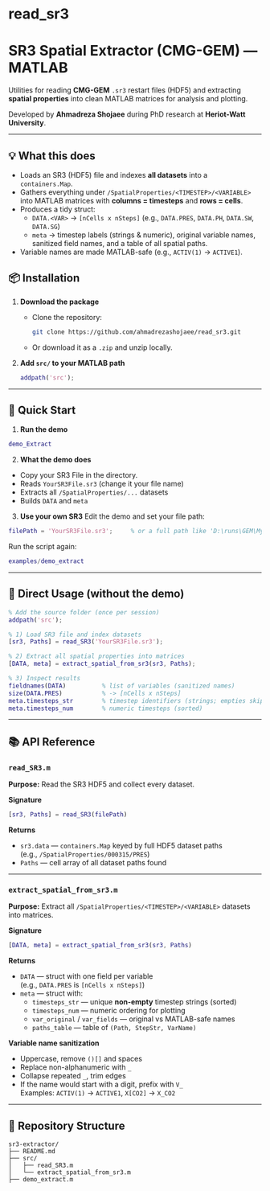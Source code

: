 # read_sr3
# SR3 Spatial Extractor (CMG-GEM) — MATLAB

Utilities for reading **CMG-GEM** `.sr3` restart files (HDF5) and extracting **spatial properties** into clean MATLAB matrices for analysis and plotting.

Developed by **Ahmadreza Shojaee** during PhD research at **Heriot-Watt University**.

---

## 💡 What this does

- Loads an SR3 (HDF5) file and indexes **all datasets** into a `containers.Map`.
- Gathers everything under `/SpatialProperties/<TIMESTEP>/<VARIABLE>` into MATLAB matrices with **columns = timesteps** and **rows = cells**.
- Produces a tidy struct:
  - `DATA.<VAR>` → `[nCells x nSteps]` (e.g., `DATA.PRES`, `DATA.PH`, `DATA.SW`, `DATA.SG`)
  - `meta` → timestep labels (strings & numeric), original variable names, sanitized field names, and a table of all spatial paths.
- Variable names are made MATLAB-safe (e.g., `ACTIV(1)` → `ACTIVE1`).


## 📦 Installation

1. **Download the package**
   - Clone the repository:
     ```bash
     git clone https://github.com/ahmadrezashojaee/read_sr3.git
     ```
   - Or download it as a `.zip` and unzip locally.

2. **Add `src/` to your MATLAB path**
   ```matlab
   addpath('src');
   ```

---

## 🚀 Quick Start

1) **Run the demo**
```matlab
demo_Extract
```

2) **What the demo does**
- Copy your SR3 File in the directory.
- Reads `YourSR3File.sr3` (change it your file name)
- Extracts all `/SpatialProperties/...` datasets
- Builds `DATA` and `meta`

3) **Use your own SR3**
Edit the demo and set your file path:
```matlab
filePath = 'YourSR3File.sr3';     % or a full path like 'D:\runs\GEM\MySimulation.SR3'
```
Run the script again:
```matlab
examples/demo_extract
```

---

## 🧪 Direct Usage (without the demo)

```matlab
% Add the source folder (once per session)
addpath('src');

% 1) Load SR3 file and index datasets
[sr3, Paths] = read_SR3('YourSR3File.sr3');

% 2) Extract all spatial properties into matrices
[DATA, meta] = extract_spatial_from_sr3(sr3, Paths);

% 3) Inspect results
fieldnames(DATA)          % list of variables (sanitized names)
size(DATA.PRES)           % -> [nCells x nSteps]
meta.timesteps_str        % timestep identifiers (strings; empties skipped)
meta.timesteps_num        % numeric timesteps (sorted)
```

---

## 📚 API Reference

### `read_SR3.m`
**Purpose:** Read the SR3 HDF5 and collect every dataset.

**Signature**
```matlab
[sr3, Paths] = read_SR3(filePath)
```

**Returns**
- `sr3.data` — `containers.Map` keyed by full HDF5 dataset paths  
  (e.g., `/SpatialProperties/000315/PRES`)
- `Paths` — cell array of all dataset paths found

---

### `extract_spatial_from_sr3.m`
**Purpose:** Extract all `/SpatialProperties/<TIMESTEP>/<VARIABLE>` datasets into matrices.

**Signature**
```matlab
[DATA, meta] = extract_spatial_from_sr3(sr3, Paths)
```

**Returns**
- `DATA` — struct with one field per variable  
  (e.g., `DATA.PRES` is `[nCells x nSteps]`)
- `meta` — struct with:
  - `timesteps_str` — unique **non-empty** timestep strings (sorted)
  - `timesteps_num` — numeric ordering for plotting
  - `var_original` / `var_fields` — original vs MATLAB-safe names
  - `paths_table` — table of `(Path, StepStr, VarName)`

**Variable name sanitization**
- Uppercase, remove `()[]` and spaces
- Replace non-alphanumeric with `_`
- Collapse repeated `_`, trim edges
- If the name would start with a digit, prefix with `V_`  
Examples: `ACTIV(1)` → `ACTIVE1`, `X[CO2]` → `X_CO2`

---

## 📂 Repository Structure

```
sr3-extractor/
├── README.md
├── src/
│   ├── read_SR3.m
│   └── extract_spatial_from_sr3.m
├── demo_extract.m
```

